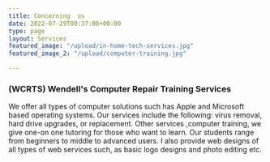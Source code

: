 ```yaml
---
title: Concerning  us
date: 2022-07-29T00:37:06+00:00
type: page
layout: Services
featured_image: "/upload/in-home-tech-services.jpg"
featured_image_2: "/upload/computer-training.jpg"

---
```

### **(WCRTS) Wendell's Computer** **Repair** **Training** **Services**

We offer all types of computer solutions such has Apple and Microsoft based operating systems. Our services include the following: virus removal, hard drive upgrades, or replacement. Other services ,computer training, we give one-on one tutoring for those who want to learn. Our students range from beginners to middle to advanced users. I also provide web designs of all types of web services such, as basic logo designs and photo editing etc.

## 